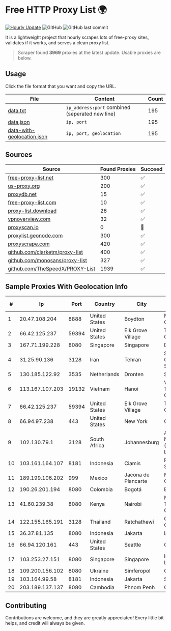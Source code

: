 
# Free HTTP Proxy List 🌍

[![Hourly Update](https://github.com/mertguvencli/http-proxy-list/actions/workflows/main.yml/badge.svg?branch=main)](https://github.com/mertguvencli/http-proxy-list/actions/workflows/main.yml)
![GitHub](https://img.shields.io/github/license/mertguvencli/http-proxy-list)
![GitHub last commit](https://img.shields.io/github/last-commit/mertguvencli/http-proxy-list)

It is a lightweight project that hourly scrapes lots of free-proxy sites, validates if it works, and serves a clean proxy list.


> Scraper found **3969** proxies at the latest update. Usable proxies are below.

## Usage

Click the file format that you want and copy the URL.


|File|Content|Count|
|----|-------|-----|
|[data.txt](https://raw.githubusercontent.com/mertguvencli/http-proxy-list/main/proxy-list/data.txt)|`ip_address:port` combined (seperated new line)|195|
|[data.json](https://raw.githubusercontent.com/mertguvencli/http-proxy-list/main/proxy-list/data.json)|`ip, port`|195|
|[data-with-geolocation.json](https://raw.githubusercontent.com/mertguvencli/http-proxy-list/main/proxy-list/data-with-geolocation.json)|`ip, port, geolocation`|195|

## Sources

|Source|Found Proxies|Succeed|
|------|-------------|-------|
|[free-proxy-list.net](https://free-proxy-list.net)|300|✅|
|[us-proxy.org](https://www.us-proxy.org)|200|✅|
|[proxydb.net](http://proxydb.net)|15|✅|
|[free-proxy-list.com](https://free-proxy-list.com/?page=&port=&type%5B%5D=http&type%5B%5D=https&up_time=0&search=Search)|10|✅|
|[proxy-list.download](https://www.proxy-list.download/HTTP)|26|✅|
|[vpnoverview.com](https://vpnoverview.com/privacy/anonymous-browsing/free-proxy-servers)|32|✅|
|[proxyscan.io](https://www.proxyscan.io)|0|🚫|
|[proxylist.geonode.com](https://proxylist.geonode.com/api/proxy-list?limit=300&page=1&sort_by=lastChecked&sort_type=desc&protocols=http,https)|300|✅|
|[proxyscrape.com](https://api.proxyscrape.com/v2/?request=displayproxies&protocol=http&timeout=10000&country=all&ssl=all&anonymity=all)|420|✅|
|[github.com/clarketm/proxy-list](https://raw.githubusercontent.com/clarketm/proxy-list/master/proxy-list-raw.txt)|400|✅|
|[github.com/monosans/proxy-list](https://raw.githubusercontent.com/monosans/proxy-list/main/proxies/http.txt)|327|✅|
|[github.com/TheSpeedX/PROXY-List](https://raw.githubusercontent.com/TheSpeedX/PROXY-List/master/http.txt)|1939|✅|


## Sample Proxies With Geolocation Info

|#|Ip|Port|Country|City|Internet Service Provider|
|-|--|----|-------|----|-------------------------|
|1|20.47.108.204|8888|United States|Boydton|Microsoft Corporation|
|2|66.42.125.237|59394|United States|Elk Grove Village|The Constant Company|
|3|167.71.199.228|8080|Singapore|Singapore|DigitalOcean, LLC|
|4|31.25.90.136|3128|Iran|Tehran|Saba Hour Yeganeh Co. ( Private Joint Stock)|
|5|130.185.122.92|3535|Netherlands|Dronten|Softqloud GmbH|
|6|113.167.107.203|19132|Vietnam|Hanoi|VietNam Post and Telecom Corporation|
|7|66.42.125.237|59394|United States|Elk Grove Village|The Constant Company|
|8|66.94.97.238|443|United States|New York|Contabo Inc.|
|9|102.130.79.1|3128|South Africa|Johannesburg|Adnexus Celerity Networks (Proprietary) Limited|
|10|103.161.164.107|8181|Indonesia|Ciamis|PT Galuh Multidata Solution|
|11|189.199.106.202|999|Mexico|Jacona de Plancarte|Mega Cable, S.A. de C.V.|
|12|190.26.201.194|8080|Colombia|Bogotá|ETB - Colombia|
|13|41.60.239.38|8080|Kenya|Nairobi|Maintainer Liquid Telecommunications Operations Limited|
|14|122.155.165.191|3128|Thailand|Ratchathewi|CAT Telecom Public Company Limited|
|15|36.37.81.135|8080|Indonesia|Jakarta|LINTASARTA|
|16|66.94.120.161|443|United States|Seattle|Contabo Inc.|
|17|103.253.27.151|8080|Singapore|Singapore|Hurricane Electric LLC|
|18|109.200.156.102|8080|Ukraine|Simferopol|CRELCOM|
|19|103.164.99.58|8181|Indonesia|Jakarta|SOLUSINET|
|20|203.189.137.137|8080|Cambodia|Phnom Penh|ONLINE|



## Contributing

Contributions are welcome, and they are greatly appreciated! Every
little bit helps, and credit will always be given.

